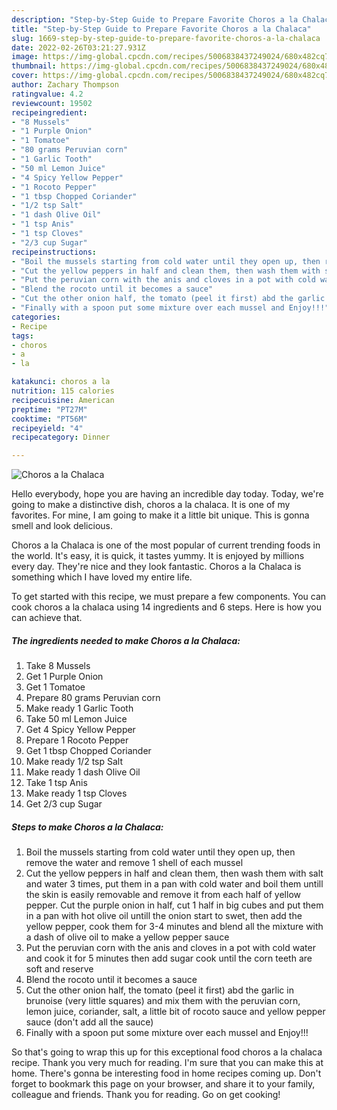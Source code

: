 ```yaml
---
description: "Step-by-Step Guide to Prepare Favorite Choros a la Chalaca"
title: "Step-by-Step Guide to Prepare Favorite Choros a la Chalaca"
slug: 1669-step-by-step-guide-to-prepare-favorite-choros-a-la-chalaca
date: 2022-02-26T03:21:27.931Z
image: https://img-global.cpcdn.com/recipes/5006838437249024/680x482cq70/choros-a-la-chalaca-recipe-main-photo.jpg
thumbnail: https://img-global.cpcdn.com/recipes/5006838437249024/680x482cq70/choros-a-la-chalaca-recipe-main-photo.jpg
cover: https://img-global.cpcdn.com/recipes/5006838437249024/680x482cq70/choros-a-la-chalaca-recipe-main-photo.jpg
author: Zachary Thompson
ratingvalue: 4.2
reviewcount: 19502
recipeingredient:
- "8 Mussels"
- "1 Purple Onion"
- "1 Tomatoe"
- "80 grams Peruvian corn"
- "1 Garlic Tooth"
- "50 ml Lemon Juice"
- "4 Spicy Yellow Pepper"
- "1 Rocoto Pepper"
- "1 tbsp Chopped Coriander"
- "1/2 tsp Salt"
- "1 dash Olive Oil"
- "1 tsp Anis"
- "1 tsp Cloves"
- "2/3 cup Sugar"
recipeinstructions:
- "Boil the mussels starting from cold water until they open up, then remove the water and remove 1 shell of each mussel"
- "Cut the yellow peppers in half and clean them, then wash them with salt and water 3 times, put them in a pan with cold water and boil them untill the skin is easily removable and remove it from each half of yellow pepper. Cut the purple onion in half, cut 1 half in big cubes and put them in a pan with hot olive oil untill the onion start to swet, then add the yellow pepper, cook them for 3-4 minutes and blend all the mixture with a dash of olive oil to make a yellow pepper sauce"
- "Put the peruvian corn with the anis and cloves in a pot with cold water and cook it for 5 minutes then add sugar cook until the corn teeth are soft and reserve"
- "Blend the rocoto until it becomes a sauce"
- "Cut the other onion half, the tomato (peel it first) abd the garlic in brunoise (very little squares) and mix them with the peruvian corn, lemon juice, coriander, salt, a little bit of rocoto sauce and yellow pepper sauce (don&#39;t add all the sauce)"
- "Finally with a spoon put some mixture over each mussel and Enjoy!!!"
categories:
- Recipe
tags:
- choros
- a
- la

katakunci: choros a la 
nutrition: 115 calories
recipecuisine: American
preptime: "PT27M"
cooktime: "PT56M"
recipeyield: "4"
recipecategory: Dinner

---
```



![Choros a la Chalaca](https://img-global.cpcdn.com/recipes/5006838437249024/680x482cq70/choros-a-la-chalaca-recipe-main-photo.jpg)

Hello everybody, hope you are having an incredible day today. Today, we're going to make a distinctive dish, choros a la chalaca. It is one of my favorites. For mine, I am going to make it a little bit unique. This is gonna smell and look delicious.



Choros a la Chalaca is one of the most popular of current trending foods in the world. It's easy, it is quick, it tastes yummy. It is enjoyed by millions every day. They're nice and they look fantastic. Choros a la Chalaca is something which I have loved my entire life.


To get started with this recipe, we must prepare a few components. You can cook choros a la chalaca using 14 ingredients and 6 steps. Here is how you can achieve that.

<!--inarticleads1-->

##### The ingredients needed to make Choros a la Chalaca:

1. Take 8 Mussels
1. Get 1 Purple Onion
1. Get 1 Tomatoe
1. Prepare 80 grams Peruvian corn
1. Make ready 1 Garlic Tooth
1. Take 50 ml Lemon Juice
1. Get 4 Spicy Yellow Pepper
1. Prepare 1 Rocoto Pepper
1. Get 1 tbsp Chopped Coriander
1. Make ready 1/2 tsp Salt
1. Make ready 1 dash Olive Oil
1. Take 1 tsp Anis
1. Make ready 1 tsp Cloves
1. Get 2/3 cup Sugar




<!--inarticleads2-->

##### Steps to make Choros a la Chalaca:

1. Boil the mussels starting from cold water until they open up, then remove the water and remove 1 shell of each mussel
1. Cut the yellow peppers in half and clean them, then wash them with salt and water 3 times, put them in a pan with cold water and boil them untill the skin is easily removable and remove it from each half of yellow pepper. Cut the purple onion in half, cut 1 half in big cubes and put them in a pan with hot olive oil untill the onion start to swet, then add the yellow pepper, cook them for 3-4 minutes and blend all the mixture with a dash of olive oil to make a yellow pepper sauce
1. Put the peruvian corn with the anis and cloves in a pot with cold water and cook it for 5 minutes then add sugar cook until the corn teeth are soft and reserve
1. Blend the rocoto until it becomes a sauce
1. Cut the other onion half, the tomato (peel it first) abd the garlic in brunoise (very little squares) and mix them with the peruvian corn, lemon juice, coriander, salt, a little bit of rocoto sauce and yellow pepper sauce (don&#39;t add all the sauce)
1. Finally with a spoon put some mixture over each mussel and Enjoy!!!




So that's going to wrap this up for this exceptional food choros a la chalaca recipe. Thank you very much for reading. I'm sure that you can make this at home. There's gonna be interesting food in home recipes coming up. Don't forget to bookmark this page on your browser, and share it to your family, colleague and friends. Thank you for reading. Go on get cooking!
